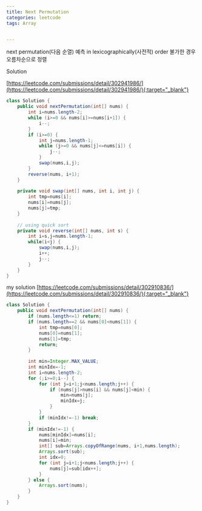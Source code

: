 ```yaml
---
title: Next Permutation
categories: leetcode
tags: Array


---
```


next permutation(다음 순열) 예측 in lexicographically(사전적) order
불가한 경우 오름차순으로 정렬


Solution

[https://leetcode.com/submissions/detail/302941986/](https://leetcode.com/submissions/detail/302941986/){:target="_blank"}
```java
class Solution {
    public void nextPermutation(int[] nums) {
        int i=nums.length-2;
        while (i>=0 && nums[i]>=nums[i+1]) {
            i--;
        }
        if (i>=0) {
            int j=nums.length-1;
            while (j>=0 && nums[j]<=nums[i]) {
                j--;
            }
            swap(nums,i,j);
        }
        reverse(nums, i+1);
    }
    
    private void swap(int[] nums, int i, int j) {
        int tmp=nums[i];
        nums[i]=nums[j];
        nums[j]=tmp;
    }
    
    // using quick sort
    private void reverse(int[] nums, int s) {
        int i=s,j=nums.length-1;
        while(i<j) {
            swap(nums,i,j);
            i++;
            j--;
        }
    }
}
```


my solution
[https://leetcode.com/submissions/detail/302910836/](https://leetcode.com/submissions/detail/302910836/){:target="_blank"}

```java
class Solution {
    public void nextPermutation(int[] nums) {
        if (nums.length<=1) return;
        if (nums.length==2 && nums[0]<nums[1]) {
            int tmp=nums[0];
            nums[0]=nums[1];
            nums[1]=tmp;
            return;
        }
        
        int min=Integer.MAX_VALUE;
        int minIdx=-1;
        int i=nums.length-2;
        for (;i>=0;i--) {
            for (int j=i+1;j<nums.length;j++) {
                if (nums[j]>nums[i] && nums[j]<min) {
                    min=nums[j];
                    minIdx=j;
                }
            }
            if (minIdx!=-1) break;
        }
        if (minIdx!=-1) {
            nums[minIdx]=nums[i];
            nums[i]=min;
            int[] sub=Arrays.copyOfRange(nums, i+1,nums.length);
            Arrays.sort(sub);
            int idx=0;
            for (int j=i+1;j<nums.length;j++) {
                nums[j]=sub[idx++];
            }
        } else {
            Arrays.sort(nums);
        }
    }
}
```